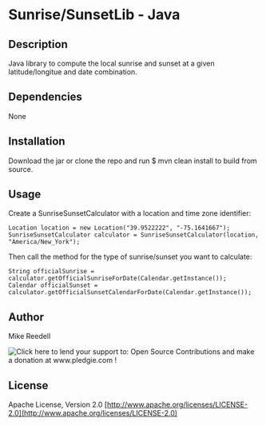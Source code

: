 Sunrise/SunsetLib - Java
============

Description
-----------
Java library to compute the local sunrise and sunset at a given latitude/longitue and date combination.

Dependencies
------------
None

Installation
------------
Download the jar or clone the repo and run $ mvn clean install to build from source.

Usage
-----
Create a SunriseSunsetCalculator with a location and time zone identifier:

    Location location = new Location("39.9522222", "-75.1641667");
    SunriseSunsetCalculator calculator = SunriseSunsetCalculator(location, "America/New_York");

Then call the method for the type of sunrise/sunset you want to calculate:

    String officialSunrise = calculator.getOfficialSunriseForDate(Calendar.getInstance());
    Calendar officialSunset = calculator.getOfficialSunsetCalendarForDate(Calendar.getInstance());

Author
------
Mike Reedell

![Click here to lend your support to: Open Source Contributions and make a donation at www.pledgie.com !](http://www.pledgie.com/campaigns/15328.png?skin_name=chrome "")

License
-------
Apache License, Version 2.0 
[http://www.apache.org/licenses/LICENSE-2.0](http://www.apache.org/licenses/LICENSE-2.0)